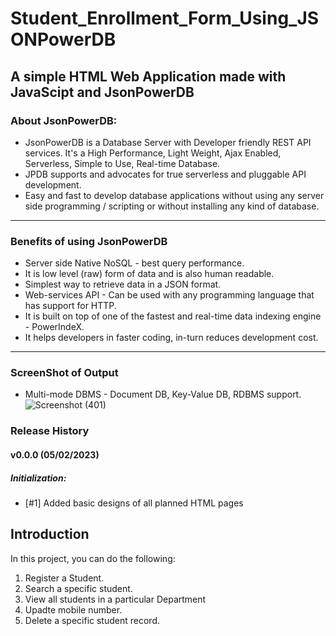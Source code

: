# Student_Enrollment_Form_Using_JSONPowerDB

## A simple **HTML Web Application** made with **JavaScipt** and **JsonPowerDB**

### About JsonPowerDB:
* JsonPowerDB is a Database Server with Developer friendly REST API services. It's a High Performance, Light Weight, Ajax Enabled, Serverless, Simple to Use, Real-time Database.
* JPDB supports and advocates for true serverless and pluggable API development.
* Easy and fast to develop database applications without using any server side programming / scripting or without installing any kind of database.
---

### Benefits of using JsonPowerDB
- Server side Native NoSQL - best query performance.
- It is low level (raw) form of data and is also human readable.
- Simplest way to retrieve data in a JSON format.
- Web-services API - Can be used with any programming language that has support for HTTP.
- It is built on top of one of the fastest and real-time data indexing engine - PowerIndeX.
- It helps developers in faster coding, in-turn reduces development cost.
---
### ScreenShot of Output

- Multi-mode DBMS - Document DB, Key-Value DB, RDBMS support.![Screenshot (401)](https://user-images.githubusercontent.com/90822009/216814552-bba23cb9-17bd-4809-88a1-07ec98463527.png)
### Release History
#### v0.0.0 (05/02/2023)
##### Initialization:
- [#1] Added basic designs of all planned HTML pages


## Introduction
In this project, you can do the following:
1. Register a Student.
2. Search a specific student.
3. View all students in a particular Department
4. Upadte mobile number.
5. Delete a specific student record.
